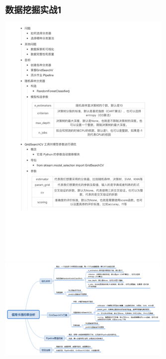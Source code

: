 # 数据挖掘实战1

![](https://raw.githubusercontent.com/Syncma/Figurebed/master/img/card1.png)
![](https://raw.githubusercontent.com/Syncma/Figurebed/master/img/card2.png)